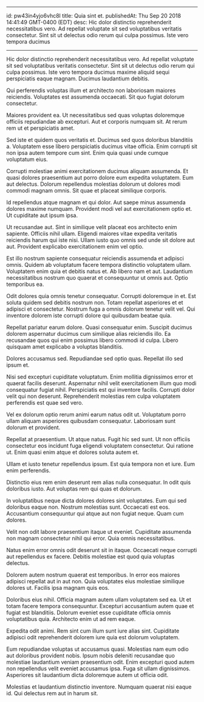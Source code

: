 
---
id: pw43in4yjo6vhc8l
title: Quia sint et.
publishedAt: Thu Sep 20 2018 14:41:49 GMT-0400 (EDT)
desc: Hic dolor distinctio reprehenderit necessitatibus vero. Ad repellat voluptate sit sed voluptatibus veritatis consectetur. Sint sit ut delectus odio rerum qui culpa possimus. Iste vero tempora ducimus

---




Hic dolor distinctio reprehenderit necessitatibus vero. Ad repellat voluptate sit sed voluptatibus veritatis consectetur. Sint sit ut delectus odio rerum qui culpa possimus. Iste vero tempora ducimus maxime aliquid sequi perspiciatis eaque magnam. Ducimus laudantium debitis.
 Qui perferendis voluptas illum et architecto non laboriosam maiores reiciendis. Voluptates est assumenda occaecati. Sit quo fugiat dolorum consectetur.
 Maiores provident ea. Ut necessitatibus sed quas voluptas doloremque officiis repudiandae ab excepturi. Aut et corporis numquam sit. At rerum rem ut et perspiciatis amet.


Sed iste et quidem quos veritatis et. Ducimus sed quos doloribus blanditiis a. Voluptatem esse libero perspiciatis ducimus vitae officia. Enim corrupti sit non ipsa autem tempore cum sint. Enim quia quasi unde cumque voluptatum eius.
 Corrupti molestiae animi exercitationem ducimus aliquam assumenda. Et quasi dolores praesentium aut porro dolore eum expedita voluptatem. Eum aut delectus. Dolorum repellendus molestias dolorum ut dolores modi commodi magnam omnis. Sit quae et placeat similique corporis.
 Id repellendus atque magnam et qui dolor. Aut saepe minus assumenda dolores maxime numquam. Provident modi vel aut exercitationem optio et. Ut cupiditate aut ipsum ipsa.


Ut recusandae aut. Sint in similique velit placeat eos architecto enim sapiente. Officiis nihil ullam. Eligendi maiores vitae expedita veritatis reiciendis harum qui iste nisi. Ullam iusto quo omnis sed unde sit dolore aut aut. Provident explicabo exercitationem enim vel optio.
 Est illo nostrum sapiente consequatur reiciendis assumenda et adipisci omnis. Quidem ab voluptatum facere tempora distinctio voluptatem ullam. Voluptatem enim quia et debitis natus et. Ab libero nam et aut. Laudantium necessitatibus nostrum quo quaerat et consequuntur ut omnis aut. Optio temporibus ea.
 Odit dolores quia omnis tenetur consequatur. Corrupti doloremque in et. Est soluta quidem sed debitis nostrum non. Totam repellat asperiores et et adipisci et consectetur. Nostrum fuga a omnis dolorum tenetur velit vel. Qui inventore dolorem iste corrupti dolore qui quibusdam beatae quia.


Repellat pariatur earum dolore. Quasi consequatur enim. Suscipit ducimus dolorem aspernatur ducimus cum similique alias reiciendis illo. Ea recusandae quos qui enim possimus libero commodi id culpa. Libero quisquam amet explicabo a voluptas blanditiis.
 Dolores accusamus sed. Repudiandae sed optio quas. Repellat illo sed ipsum et.
 Nisi sed excepturi cupiditate voluptatum. Enim mollitia dignissimos error et quaerat facilis deserunt. Aspernatur nihil velit exercitationem illum quo modi consequatur fugiat nihil. Perspiciatis est qui inventore facilis. Corrupti dolor velit qui non deserunt. Reprehenderit molestias rem culpa voluptatem perferendis est quae sed vero.


Vel ex dolorum optio rerum animi earum natus odit ut. Voluptatum porro ullam aliquam asperiores quibusdam consequatur. Laboriosam sunt dolorum et provident.
 Repellat at praesentium. Ut atque natus. Fugit hic sed sunt. Ut non officiis consectetur eos incidunt fuga eligendi voluptatem consectetur. Qui ratione ut. Enim quasi enim atque et dolores soluta autem et.
 Ullam et iusto tenetur repellendus ipsum. Est quia tempora non et iure. Eum enim perferendis.


Distinctio eius rem enim deserunt rem alias nulla consequatur. In odit quis doloribus iusto. Aut voluptas rem qui quas et dolorum.
 In voluptatibus neque dicta dolores dolores sint voluptates. Eum qui sed doloribus eaque non. Nostrum molestias sunt. Occaecati est eos. Accusantium consequuntur qui atque aut non fugiat neque. Quam cum dolores.
 Velit non odit labore praesentium itaque ut eveniet. Cupiditate assumenda non magnam consectetur nihil qui error. Quia omnis necessitatibus.


Natus enim error omnis odit deserunt sit in itaque. Occaecati neque corrupti aut repellendus ex facere. Debitis molestiae est quod quia voluptas delectus.
 Dolorem autem nostrum quaerat est temporibus. In error eos maiores adipisci repellat aut in aut non. Quia voluptates eius molestiae similique dolores ut. Facilis ipsa magnam quis eos.
 Doloribus eius nihil. Officia magnam autem ullam voluptatem sed ea. Ut et totam facere tempora consequuntur. Excepturi accusantium autem quae et fugiat est blanditiis. Dolorum eveniet esse cupiditate officia omnis voluptatibus quia. Architecto enim ut ad rem eaque.


Expedita odit animi. Rem sint cum illum sunt iure alias sint. Cupiditate adipisci odit reprehenderit dolorem iure quia est dolorum voluptatem.
 Eum repudiandae voluptas ut accusamus quasi. Molestias nam eum odio aut doloribus provident nobis. Ipsum nobis deleniti recusandae quo molestiae laudantium veniam praesentium odit. Enim excepturi quod autem non repellendus velit eveniet accusamus ipsa. Fuga sit ullam dignissimos. Asperiores sit laudantium dicta doloremque autem ut officia odit.
 Molestias et laudantium distinctio inventore. Numquam quaerat nisi eaque id. Qui delectus rem aut in harum sit.




